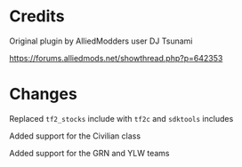 # Credits
Original plugin by AlliedModders user DJ Tsunami

https://forums.alliedmods.net/showthread.php?p=642353

# Changes
Replaced `tf2_stocks` include with `tf2c` and `sdktools` includes

Added support for the Civilian class

Added support for the GRN and YLW teams
